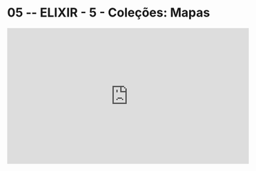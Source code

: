 # 05 -- ELIXIR - 5 -  Coleções: Mapas

<iframe 
        width="560" 
        height="315" 
        src="https://www.youtube.com/embed/nde0ru6Dnng" 
        title="YouTube video player" 
        frameborder="0" 
        allow="accelerometer; autoplay; clipboard-write; encrypted-media; gyroscope; picture-in-picture" 
        allowfullscreen
        >
</iframe>

